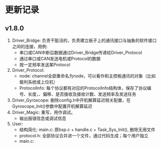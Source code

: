 # 更新记录

## v1.8.0
1. Driver_Bridge: 负责干脏活的，负责建立板子上的通讯接口与抽象的软件接口之间的连接，用例:
    - 串口或CAN中断后数据通过Driver_Bridge传递给Driver_Protocol
    - 通过串口或CAN发送电机或Protocol的数据
    - 按一定频率发送某Protocol
2. Driver_Protocol:
    - node: channel全部重命名为node，可以看作和主控板通讯的对象（比如裁判系统或上位机）
    - ProtocolInfo: 每个协议都有对应的ProtocolInfo结构体，保存了协议编号、长度，、偏移、是否接收及接收计数、发送频率及发送任务
3. Driver_Gyroscope: 删除config.h中开机解算延迟相关配置，在Gyroscope_Init()参数中配置开机解算延迟
4. Driver_Magic: 重写，用作调试。
    - 输出报错信息或调试信息
5. User:
    - 结构简化: main.c: 原bsp.c + handle.c + Task_Sys_Init(), 删除无用文件
    - protocol.h: 全部协议合并进一个文件，通过代码生成；每个用户独立
    - main.c:
